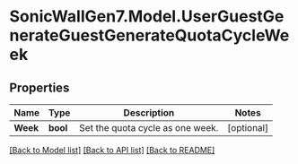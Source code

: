 # SonicWallGen7.Model.UserGuestGenerateGuestGenerateQuotaCycleWeek

## Properties

Name | Type | Description | Notes
------------ | ------------- | ------------- | -------------
**Week** | **bool** | Set the quota cycle as one week. | [optional] 

[[Back to Model list]](../README.md#documentation-for-models) [[Back to API list]](../README.md#documentation-for-api-endpoints) [[Back to README]](../README.md)

